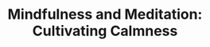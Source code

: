 ---
title: "Mindfulness and Meditation: Cultivating Calmness"
description: "A guide to mindfulness and meditation practices for reducing stress and improving mental well-being."
tags: [mindfulness, meditation, stress reduction, relaxation, mental health]
---